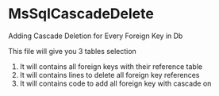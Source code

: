 # MsSqlCascadeDelete
Adding Cascade Deletion for Every Foreign Key in Db

This file will give you 3 tables selection

1) It will contains all foreign keys with their reference table
2) It will contains lines to delete all foreign key references
3) It will contains code to add all foreign key with cascade on
